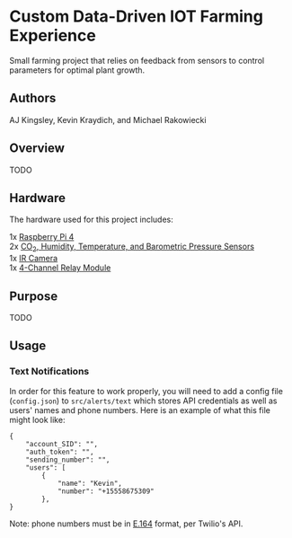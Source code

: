 # Custom Data-Driven IOT Farming Experience

Small farming project that relies on feedback from sensors to control parameters for optimal plant growth.

## Authors
AJ Kingsley, Kevin Kraydich, and Michael Rakowiecki

## Overview

TODO

## Hardware

The hardware used for this project includes:

1x  [Raspberry Pi 4](https://www.amazon.com/Raspberry-Model-2019-Quad-Bluetooth/dp/B07TD42S27/)<br>
2x  [CO<sub>2</sub>, Humidity, Temperature, and Barometric Pressure Sensors](https://www.amazon.com/gp/product/B076955G5S/)<br>
1x  [IR Camera](https://www.amazon.com/gp/product/B07VSPSNL8)<br>
1x  [4-Channel Relay Module](https://www.amazon.com/gp/product/B0057OC5O8/)<br>

## Purpose

TODO

## Usage

### Text Notifications

In order for this feature to work properly, you will need to add a config file (`config.json`) to `src/alerts/text` which stores API credentials as well as users' names and phone numbers. Here is an example of what this file might look like:

    {
        "account_SID": "",
        "auth_token": "",
        "sending_number": "",
        "users": [
            {
                "name": "Kevin",
                "number": "+15558675309"
            },
    }

Note: phone numbers must be in [E.164](https://www.twilio.com/docs/glossary/what-e164) format, per Twilio's API.
